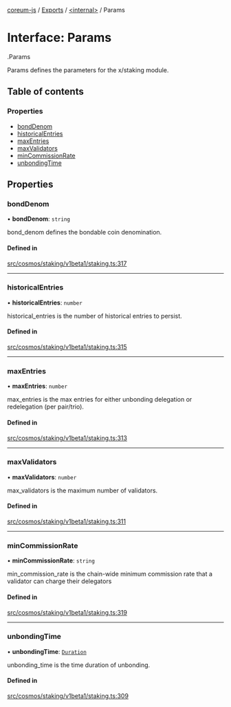 [coreum-js](../README.md) / [Exports](../modules.md) / [<internal\>](../modules/internal_.md) / Params

# Interface: Params

[<internal>](../modules/internal_.md).Params

Params defines the parameters for the x/staking module.

## Table of contents

### Properties

- [bondDenom](internal_.Params-3.md#bonddenom)
- [historicalEntries](internal_.Params-3.md#historicalentries)
- [maxEntries](internal_.Params-3.md#maxentries)
- [maxValidators](internal_.Params-3.md#maxvalidators)
- [minCommissionRate](internal_.Params-3.md#mincommissionrate)
- [unbondingTime](internal_.Params-3.md#unbondingtime)

## Properties

### bondDenom

• **bondDenom**: `string`

bond_denom defines the bondable coin denomination.

#### Defined in

[src/cosmos/staking/v1beta1/staking.ts:317](https://github.com/CooperFoundation/coreum-js/blob/f8fbe50/src/cosmos/staking/v1beta1/staking.ts#L317)

___

### historicalEntries

• **historicalEntries**: `number`

historical_entries is the number of historical entries to persist.

#### Defined in

[src/cosmos/staking/v1beta1/staking.ts:315](https://github.com/CooperFoundation/coreum-js/blob/f8fbe50/src/cosmos/staking/v1beta1/staking.ts#L315)

___

### maxEntries

• **maxEntries**: `number`

max_entries is the max entries for either unbonding delegation or redelegation (per pair/trio).

#### Defined in

[src/cosmos/staking/v1beta1/staking.ts:313](https://github.com/CooperFoundation/coreum-js/blob/f8fbe50/src/cosmos/staking/v1beta1/staking.ts#L313)

___

### maxValidators

• **maxValidators**: `number`

max_validators is the maximum number of validators.

#### Defined in

[src/cosmos/staking/v1beta1/staking.ts:311](https://github.com/CooperFoundation/coreum-js/blob/f8fbe50/src/cosmos/staking/v1beta1/staking.ts#L311)

___

### minCommissionRate

• **minCommissionRate**: `string`

min_commission_rate is the chain-wide minimum commission rate that a validator can charge their delegators

#### Defined in

[src/cosmos/staking/v1beta1/staking.ts:319](https://github.com/CooperFoundation/coreum-js/blob/f8fbe50/src/cosmos/staking/v1beta1/staking.ts#L319)

___

### unbondingTime

• **unbondingTime**: [`Duration`](../modules/internal_.md#duration)

unbonding_time is the time duration of unbonding.

#### Defined in

[src/cosmos/staking/v1beta1/staking.ts:309](https://github.com/CooperFoundation/coreum-js/blob/f8fbe50/src/cosmos/staking/v1beta1/staking.ts#L309)
